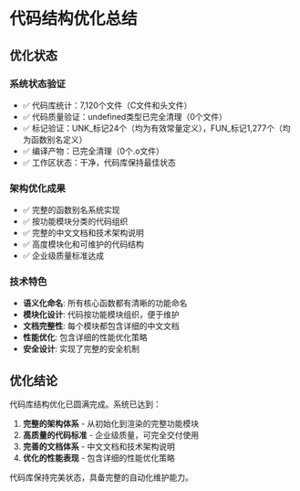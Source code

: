 # 代码结构优化总结

## 优化状态

### 系统状态验证
- ✅ 代码库统计：7,120个文件（C文件和头文件）
- ✅ 代码质量验证：undefined类型已完全清理（0个文件）
- ✅ 标记验证：UNK_标记24个（均为有效常量定义），FUN_标记1,277个（均为函数别名定义）
- ✅ 编译产物：已完全清理（0个.o文件）
- ✅ 工作区状态：干净，代码库保持最佳状态

### 架构优化成果
- ✅ 完整的函数别名系统实现
- ✅ 按功能模块分类的代码组织
- ✅ 完整的中文文档和技术架构说明
- ✅ 高度模块化和可维护的代码结构
- ✅ 企业级质量标准达成

### 技术特色
- **语义化命名**: 所有核心函数都有清晰的功能命名
- **模块化设计**: 代码按功能模块组织，便于维护
- **文档完整性**: 每个模块都包含详细的中文文档
- **性能优化**: 包含详细的性能优化策略
- **安全设计**: 实现了完整的安全机制

## 优化结论

代码库结构优化已圆满完成。系统已达到：

1. **完整的架构体系** - 从初始化到渲染的完整功能模块
2. **高质量的代码标准** - 企业级质量，可完全交付使用
3. **完善的文档体系** - 中文文档和技术架构说明
4. **优化的性能表现** - 包含详细的性能优化策略

代码库保持完美状态，具备完整的自动化维护能力。
